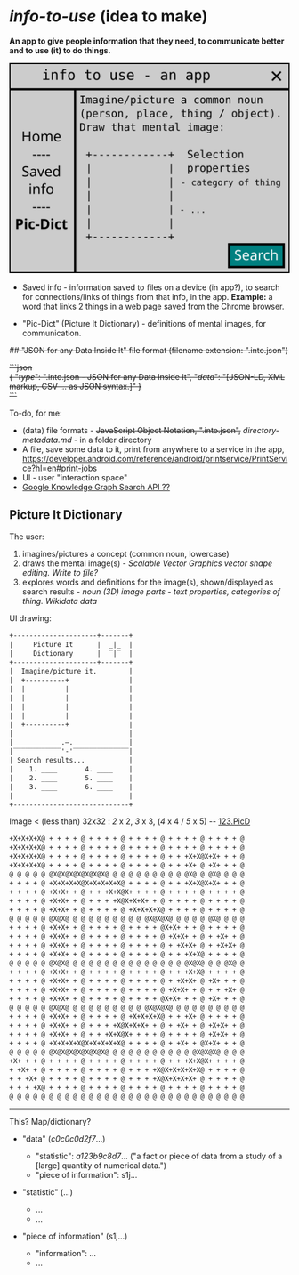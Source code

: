 # *info-to-use* (idea to make)

**An app to give people information that they need, to communicate better and to use (it) to do things.**

[![App UI drawing](app-drawing-plain.svg)](app-drawing.svg)

- Saved info - information saved to files on a device (in app?), to search for connections/links of things from that info, in the app.
  **Example:** a word that links 2 things in a web page saved from the Chrome browser.

- "Pic-Dict" (Picture It Dictionary) - definitions of mental images, for communication.

~~## "JSON for any Data Inside It" file format
(filename extension: ".into.json")~~


~~\```json\
{
  "_type_": ".into.json - JSON for any Data Inside It",
  "_data_": "[JSON-LD, XML markup, CSV ... as JSON syntax.]"
}\
\```~~

To-do, for me:
 - (data) file formats - ~~JavaScript Object Notation, ".into.json",~~ _directory-metadata.md_ - in a folder directory
 - A file, save some data to it, print from anywhere to a service in the app, https://developer.android.com/reference/android/printservice/PrintService?hl=en#print-jobs
 - UI - user "interaction space"
 - [Google Knowledge Graph Search API ??](https://developers.google.com/knowledge-graph)

## Picture It Dictionary

The user:

1. imagines/pictures a concept (common noun, lowercase)
2. draws the mental image(s) - _Scalable Vector Graphics vector shape editing. Write to file?_
3. explores words and definitions for the image(s), shown/displayed as search results - _noun
 (3D) image parts - text properties, categories of thing. Wikidata data_

UI drawing:

```
+---------------------+-------+
|     Picture It      |  _|_  |
|     Dictionary      |  ‾|‾  |
+---------------------+-------+
|  Imagine/picture it.        |
|  +----------+               |
|  |          |               |
|  |          |               |
|  |          |               |
|  |          |               |
|  +----------+               |
|                             |
|____________.–.______________|
|‾‾‾‾‾‾‾‾‾‾‾‾'-'‾‾‾‾‾‾‾‾‾‾‾‾‾‾|
| Search results...           |
|    1. ____       4. ____    |
|    2. ____       5. ____    |
|    3. ____       6. ____    |
|                             |
+-----------------------------+
```

Image < (less than) 32x32 : *2* x 2, *3* x 3, (*4* x 4 / *5* x 5)
-- [123.PicD](123.PicD)

```
+X+X+X+X@ + + + + @ + + + + @ + + + + @ + + + + @ + + + + @
+X+X+X+X@ + + + + @ + + + + @ + + + + @ + + + + @ + + + + @
+X+X+X+X@ + + + + @ + + + + @ + + + + @ + + +X+X@X+X+ + + @
+X+X+X+X@ + + + + @ + + + + @ + + + + @ + + +X+ @ +X+ + + @
@ @ @ @ @ @X@X@X@X@X@X@X@ @ @ @ @ @ @ @ @ @ @X@ @ @X@ @ @ @
+ + + + @ +X+X+X+X@X+X+X+X+X@ + + + + @ + + +X+X@X+X+ + + @
+ + + + @ +X+X+ + @ + + +X+X@X+ + + + @ + + + + @ + + + + @
+ + + + @ +X+X+ + @ + + + +X@X+X+X+ + @ + + + + @ + + + + @
+ + + + @ +X+X+ + @ + + + + @ +X+X+X+X@ + + + + @ + + + + @
@ @ @ @ @ @X@X@ @ @ @ @ @ @ @ @ @ @X@X@X@ @ @ @ @ @X@ @ @ @
+ + + + @ +X+X+ + @ + + + + @ + + + + @X+X+ + + @ + + + + @
+ + + + @ +X+X+ + @ + + + + @ + + + + @ +X+X+ + @ + +X+ + @
+ + + + @ +X+X+ + @ + + + + @ + + + + @ + +X+X+ @ + +X+X+ @
+ + + + @ +X+X+ + @ + + + + @ + + + + @ + + +X+X@ + + + + @
@ @ @ @ @ @X@X@ @ @ @ @ @ @ @ @ @ @ @ @ @ @ @X@X@ @ @ @X@ @
+ + + + @ +X+X+ + @ + + + + @ + + + + @ + + +X+X@ + + + + @
+ + + + @ +X+X+ + @ + + + + @ + + + + @ + +X+X+ @ +X+ + + @
+ + + + @ +X+X+ + @ + + + + @ + + + + @ +X+X+ + @ + + +X+ @
+ + + + @ +X+X+ + @ + + + + @ + + + + @X+X+ + + @ +X+ + + @
@ @ @ @ @ @X@X@ @ @ @ @ @ @ @ @ @ @X@X@X@ @ @ @ @ @ @ @ @ @
+ + + + @ +X+X+ + @ + + + + @ +X+X+X+X@ + + +X+ @ + + + + @
+ + + + @ +X+X+ + @ + + + +X@X+X+X+ + @ + +X+ + @ +X+X+ + @
+ + + + @ +X+X+ + @ + + +X+X@X+ + + + @ + + + + @ +X+X+ + @
+ + + + @ +X+X+X+X@X+X+X+X+X@ + + + + @ + +X+ + @X+X+ + + @
@ @ @ @ @ @X@X@X@X@X@X@X@ @ @ @ @ @ @ @ @ @ @ @X@X@X@ @ @ @
+X+ + + @ + + + + @ + + + + @ + + + + @ + + +X+X@X+ + + + @
+ +X+ + @ + + + + @ + + + + @ + + + +X@X+X+X+X+X@ + + + + @
+ + +X+ @ + + + + @ + + + + @ + + + +X@X+X+X+X+ @ + + + + @
+ + + +X@ + + + + @ + + + + @ + + + + @ + + + + @ + + + + @
@ @ @ @ @ @ @ @ @ @ @ @ @ @ @ @ @ @ @ @ @ @ @ @ @ @ @ @ @ @
```

***

This? Map/dictionary?

- "data" (*c0c0c0d2f7*...)
   - "statistic": *a123b9c8d7*... ("a fact or piece of data from a study of a \[large] quantity of numerical data.")
   - "piece of information": s1j...

 - "statistic" (...)
   - ...
   - ...

 - "piece of information" (s1j...)
   - "information": ...
   - ...
